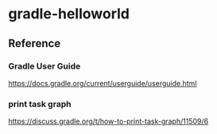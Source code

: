 # gradle-helloworld


## Reference

### Gradle User Guide
https://docs.gradle.org/current/userguide/userguide.html

### print task graph
https://discuss.gradle.org/t/how-to-print-task-graph/11509/6
